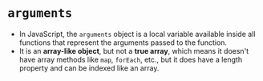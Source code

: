 # `arguments`

- In JavaScript, the `arguments` object is a local variable available inside all functions that represent the arguments passed to the function. 
- It is an **array-like object**, but not a **true array**, which means it doesn't have array methods like `map`, `forEach`, etc., but it does have a length property and can be indexed like an array.